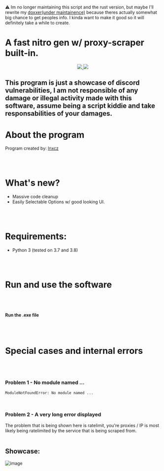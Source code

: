 ⚠️ Im no longer maintaining this script and the rust version, but maybe I'll rewrite my [doxxer(under maintainence)](https://kk1.nl) because theres actually somewhat big chance to get peoples info. I kinda want to make it good so it will definitely take a while to create.

# A fast nitro gen w/ proxy-scraper built-in.

<p align="center">
    <a href="https://mit-license.org/">
      <img src= "https://user-images.githubusercontent.com/67145585/134778810-3ed67ef3-8699-42b9-80f3-6a2618d128b3.jpg"/>
    </a>
    <a href="https://www.python.org/">
      <img src="http://ForTheBadge.com/images/badges/made-with-python.svg" />
    </a>
  </p>
</p>

## This program is just a showcase of discord vulnerabilities, I am not responsible of any damage or illegal activity made with this software, assume being a script kiddie and take responsabilities of your damages.


# About the program

Program created by: [lnxcz](https://pdps.nl/)

<br/>
<br/>

# What's new?

- Massive code cleanup
- Easily Selectable Options w/ good looking UI.

<br/>
<br/>

# Requirements:

- Python 3 (tested on 3.7 and 3.8)

<br/><br/>

# Run and use the software



<br/><br/>

#### Run the .exe file


<br/>
<br/>

# Special cases and internal errors

<br/><br/>

### Problem 1 - No module named ...

```
ModuleNotFoundError: No module named ...
```

<br/>

### Problem 2 - A very long error displayed


The problem that is being shown here is ratelimit, you're proxies / IP is most likely being ratelimited by the service that is being scraped from.
<br/><br/>

## Showcase:

![image](https://user-images.githubusercontent.com/120739758/219971344-631c978f-cb7e-44d0-aa45-56b727ed2487.png)
<br>
